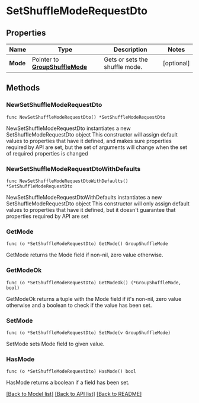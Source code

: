 # SetShuffleModeRequestDto

## Properties

Name | Type | Description | Notes
------------ | ------------- | ------------- | -------------
**Mode** | Pointer to [**GroupShuffleMode**](GroupShuffleMode.md) | Gets or sets the shuffle mode. | [optional] 

## Methods

### NewSetShuffleModeRequestDto

`func NewSetShuffleModeRequestDto() *SetShuffleModeRequestDto`

NewSetShuffleModeRequestDto instantiates a new SetShuffleModeRequestDto object
This constructor will assign default values to properties that have it defined,
and makes sure properties required by API are set, but the set of arguments
will change when the set of required properties is changed

### NewSetShuffleModeRequestDtoWithDefaults

`func NewSetShuffleModeRequestDtoWithDefaults() *SetShuffleModeRequestDto`

NewSetShuffleModeRequestDtoWithDefaults instantiates a new SetShuffleModeRequestDto object
This constructor will only assign default values to properties that have it defined,
but it doesn't guarantee that properties required by API are set

### GetMode

`func (o *SetShuffleModeRequestDto) GetMode() GroupShuffleMode`

GetMode returns the Mode field if non-nil, zero value otherwise.

### GetModeOk

`func (o *SetShuffleModeRequestDto) GetModeOk() (*GroupShuffleMode, bool)`

GetModeOk returns a tuple with the Mode field if it's non-nil, zero value otherwise
and a boolean to check if the value has been set.

### SetMode

`func (o *SetShuffleModeRequestDto) SetMode(v GroupShuffleMode)`

SetMode sets Mode field to given value.

### HasMode

`func (o *SetShuffleModeRequestDto) HasMode() bool`

HasMode returns a boolean if a field has been set.


[[Back to Model list]](../README.md#documentation-for-models) [[Back to API list]](../README.md#documentation-for-api-endpoints) [[Back to README]](../README.md)


